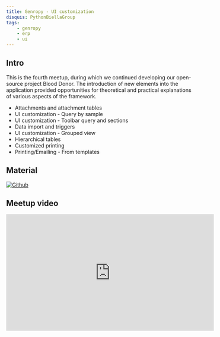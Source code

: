 ```yaml
---
title: Genropy - UI customization
disquis: PythonBiellaGroup
tags:
    - genropy
    - erp
    - ui
---
```

## Intro

This is the fourth meetup, during which we continued developing our open-source project Blood Donor. The introduction of new elements into the application provided opportunities for theoretical and practical explanations of various aspects of the framework.

* Attachments and attachment tables
* UI customization - Query by sample
* UI customization - Toolbar query and sections
* Data import and triggers
* UI customization - Grouped view
* Hierarchical tables
* Customized printing
* Printing/Emailing - From templates

## Material

[![Github](https://img.shields.io/badge/GitHub-181717.svg?style=for-the-badge&logo=GitHub&logoColor=white)](https://github.com/PythonBiellaGroup/LearnGenRopy)

## Meetup video

<iframe width="560" height="315" src="https://www.youtube.com/embed/g-6KNrbCRJI?si=3f-oP82guRlUcAx2" title="YouTube video player" frameborder="0" allow="accelerometer; autoplay; clipboard-write; encrypted-media; gyroscope; picture-in-picture; web-share" allowfullscreen></iframe>
